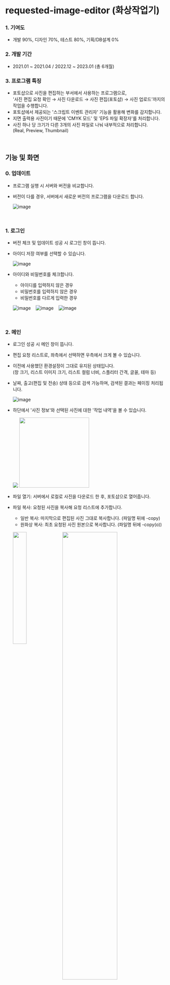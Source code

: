 # requested-image-editor (화상작업기)

### 1. 기여도
- 개발 90%, 디자인 70%, 테스트 80%, 기획/DB설계 0%

### 2. 개발 기간
- 2021.01 ~ 2021.04 / 2022.12 ~ 2023.01 (총 6개월)

### 3. 프로그램 특징
- 포토샵으로 사진을 편집하는 부서에서 사용하는 프로그램으로,\
  '사진 편집 요청 확인 → 사진 다운로드 → 사진 편집(포토샵) → 사진 업로드'까지의 작업을 수행합니다.
- 포토샵에서 제공되는 '스크립트 이벤트 관리자' 기능을 활용해 변화를 감지합니다.
- 지면 출력용 사진이기 때문에 'CMYK 모드' 및 'EPS 파일 확장자'를 처리합니다.
- 사진 하나 당 크기가 다른 3개의 사진 파일로 나눠 내부적으로 처리합니다.\
  (Real, Preview, Thumbnail)

<br>

## 기능 및 화면

### 0. 업데이트
- 프로그램 실행 시 서버와 버전을 비교합니다.
- 버전이 다를 경우, 서버에서 새로운 버전의 프로그램을 다운로드 합니다.

  ![image](https://user-images.githubusercontent.com/14077108/218962758-9170f4a9-5ad6-4491-b8a1-4d84fa144891.png)

<br>

### 1. 로그인
- 버전 체크 및 업데이트 성공 시 로그인 창이 뜹니다.
- 아이디 저장 여부를 선택할 수 있습니다.

  ![image](https://user-images.githubusercontent.com/14077108/218674708-53483284-e8a6-4f54-9289-b4aead657cdd.png)

- 아이디와 비밀번호를 체크합니다.
  - 아이디를 입력하지 않은 경우
  - 비밀번호를 입력하지 않은 경우
  - 비밀번호를 다르게 입력한 경우
  
  ![image](https://user-images.githubusercontent.com/14077108/218952879-d860482f-ef0a-45a2-8c4c-65c45ef7e6b2.png)
&nbsp;&nbsp;
  ![image](https://user-images.githubusercontent.com/14077108/218953029-f2354877-0f17-4496-8f2e-42d4263f0e7e.png)
&nbsp;&nbsp;
  ![image](https://user-images.githubusercontent.com/14077108/218953056-32ee02ca-5467-4ffb-8fcd-a65b7d6ee046.png)

<br>

### 2. 메인
- 로그인 성공 시 메인 창이 뜹니다.
- 편집 요청 리스트로, 좌측에서 선택하면 우측에서 크게 볼 수 있습니다.
- 이전에 사용했던 환경설정이 그대로 유지된 상태입니다.\
  (창 크기, 리스트 이미지 크기, 리스트 컬럼 너비, 스플리터 간격, 글꼴, 테마 등)
- 날짜, 출고(편집 및 전송) 상태 등으로 검색 가능하며, 검색된 결과는 페이징 처리됩니다.

  ![image](https://user-images.githubusercontent.com/14077108/218681459-d5bcd39f-0185-4cd7-8555-dca055cb38ab.png)

- 하단에서 '사진 정보'와 선택된 사진에 대한 '작업 내역'을 볼 수 있습니다.

  <img src="https://user-images.githubusercontent.com/14077108/219302857-3ea090f8-90b8-4025-ac4e-5cfe98c2f1a2.png">
  <img src="https://user-images.githubusercontent.com/14077108/219302971-3c8bc2c6-190c-4ba5-a13d-fd390dd6d8c8.png" height="220px">
  
- 파일 열기: 서버에서 로컬로 사진을 다운로드 한 후, 포토샵으로 열어줍니다.
- 파일 복사: 요청된 사진을 복사해 요청 리스트에 추가합니다.
  - 일반 복사: 마지막으로 편집된 사진 그대로 복사합니다. (파일명 뒤에 -copy)
  - 원화상 복사: 최초 요청된 사진 원본으로 복사합니다. (파일명 뒤에 -copy(o))
  
  <img src="https://user-images.githubusercontent.com/14077108/218681708-12f32b1f-69b4-411c-910c-0d119cd25f37.png" width="30%" align="top">&nbsp;&nbsp;
  <img src="https://user-images.githubusercontent.com/14077108/219291958-c441ce82-9829-46c2-8401-8d33eb77c189.png" width="60%" align="top">
  
- 파일 다운로드: 사진을 로컬로 다운로드 합니다. (3가지 크기별로 구분)
    
  <img src="https://user-images.githubusercontent.com/14077108/218681861-fe463612-0859-4e39-9b87-04b918bc3a1c.png" width="30%" align="top">
    
  <img src="https://user-images.githubusercontent.com/14077108/218682329-cc2c6763-45d3-4982-9902-a361cd5c1301.png" width="70%" align="top">&nbsp;&nbsp;
  <img src="https://user-images.githubusercontent.com/14077108/218682386-16fffeb4-9e31-45ed-aa11-3de66aef47cd.png" width="20%" align="top"> 
    
- 파일 삭제: 요청 리스트에서 없어지지만, '상태: 휴지통'으로 검색하면 볼 수 있습니다.
- 전표 보기: 요청된 사진을 전표 형태로 보고, 인쇄합니다.

  <img src="https://user-images.githubusercontent.com/14077108/218682576-655a267e-0766-4f42-b021-fe32352294a0.png" width="70%" align="top">&nbsp;&nbsp;
  <img src="https://user-images.githubusercontent.com/14077108/218682834-ff2ad39e-28cb-472e-b75b-78aa046544b7.png" width="20%" align="top">           
      
<br>

### 3. 작업창
- 요청된 사진을 열면 포토샵과 함께 작업창이 뜹니다.
- 이때 사진 크기별로 로컬 폴더에 각각 다운로드 됩니다.
- 크롭(Crop) 요청일 경우, 작업창에 요청된 영역이 빨간 선으로 표시됩니다.

  <img src="https://user-images.githubusercontent.com/14077108/218951554-dbe91c7e-c902-473d-98e9-4225f2958744.png" width="50%" align="top">&nbsp;&nbsp;
  <img src="https://user-images.githubusercontent.com/14077108/218951343-0b6da414-dccb-4c90-aaae-5ae04b978b6f.png" width="40%" align="top">
  
  <img src="https://user-images.githubusercontent.com/14077108/218951604-58f69054-ed76-480c-a0f7-8a1af4ea615d.png" width="90%" align="top">

- 포토샵으로 사진을 편집하면서 저장(Ctrl+S)할 때마다, 원본과 비교할 수 있도록 작업창에 바로 반영됩니다.

  <img src="https://user-images.githubusercontent.com/14077108/218951995-fc0cc651-a46b-4dad-91af-84e1fe44ab42.png" width="50%" align="top">&nbsp;&nbsp;
  <img src="https://user-images.githubusercontent.com/14077108/218952012-4222f11b-ec86-4495-943e-c03f3fdafd7b.png" width="40%" align="top">
  
  <img src="https://user-images.githubusercontent.com/14077108/219278883-618b8a55-e9cb-4e8a-94e4-bc40d6443a3c.png" width="90%" align="top">

- 작업중 또는 출고(편집 및 전송) 상태에 따라 아이콘과 상태 메시지가 달라져, 작업자들간의 충돌을 방지합니다.

  ![작업12](https://user-images.githubusercontent.com/14077108/137514007-5452a3e7-8cd2-4eda-ab3a-8087e2038eea.png)
  ![작업13](https://user-images.githubusercontent.com/14077108/137514457-67939ed9-1e08-4141-ad8e-09553c7208ab.png)

- 중간 저장: 편집된 사진을 출고는 하지 않고, 서버에 임시로 저장합니다. (이어서 편집 가능)
- 출고: 편집 완료된 사진을 서버로 전송합니다. (최종)

<br>

### 4. 환경설정
- 글꼴 설정

  <img src="https://user-images.githubusercontent.com/14077108/218952371-d71500ba-681a-4889-a165-0d46d137a450.png" align="top">&nbsp;&nbsp;
  ![image](https://user-images.githubusercontent.com/14077108/218952407-4760dec7-5770-4008-9f18-56b2e13389cc.png)

- 테마 설정: 총 5개 테마가 있으며, 포토샵 인터페이스 컬러와 동일합니다.

  <img src="https://user-images.githubusercontent.com/14077108/219286231-286f97dd-f844-4192-ba83-c205dc22e003.png" width="45%" align="top">&nbsp;&nbsp;
  <img src="https://user-images.githubusercontent.com/14077108/219286321-9f5abc72-5b57-4e48-9c8d-d67513e199e9.png" width="45%" align="top">  
  
  <img src="https://user-images.githubusercontent.com/14077108/219286371-8cfd6cbf-9392-407d-8fa4-bda8bd5bfed7.png" width="45%" align="top">&nbsp;&nbsp;
  <img src="https://user-images.githubusercontent.com/14077108/219286418-3ec7452b-c989-43d4-b7cf-66d0fad93263.png" width="45%" align="top">  
  
  <img src="https://user-images.githubusercontent.com/14077108/219286466-1ab6a27d-3a49-4b36-a4f3-43af663adc4d.png" width="45%" align="top">

- 리스트 배경 설정 (White, Black, Transparent)

  ![테마6](https://user-images.githubusercontent.com/14077108/137455678-6f06cd18-3eb9-400f-a13d-13049ab48cb7.png)

- 리스트 아이콘 설정 (Rect, Round1, Round2)

  ![테마7](https://user-images.githubusercontent.com/14077108/137455696-9a96d24c-0960-49a3-aecf-2267124a9353.png)    

- 폴더 설정: 사진이 다운로드 되는 로컬 폴더로, 마지막 지정 경로가 유지됩니다.

  <img src="https://user-images.githubusercontent.com/14077108/218952548-196ad0a3-4869-4ebb-be93-3f1aff1bb976.png" width="60%" align="top">&nbsp;&nbsp;
  <img src="https://user-images.githubusercontent.com/14077108/218952615-31f1b530-1e54-4902-b147-4232bb725498.png" width="30%" align="top">

<br>

### 5. 기타
- 사진 리스트 크기 설정

  <img src="https://user-images.githubusercontent.com/14077108/218952760-f45b3d89-b102-4475-9f80-1e96bc23ebdd.png" width="45%" align="top">&nbsp;&nbsp;
  <img src="https://user-images.githubusercontent.com/14077108/218952726-52d13f62-73a8-44b0-a517-60aa1b8b8dbb.png" width="45%" align="top">

- 로그아웃 및 프로그램 재실행

  ![image](https://user-images.githubusercontent.com/14077108/218952810-7f1672e5-e160-4941-87bd-d689667f6881.png)

<br>

## 작업 영상

